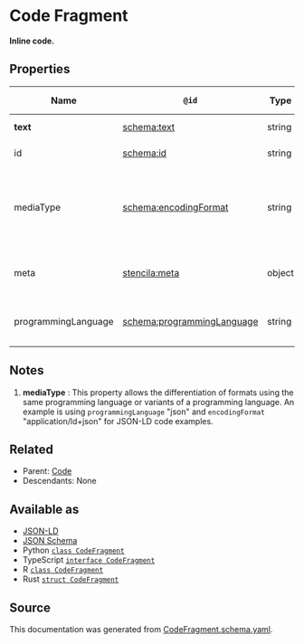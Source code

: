 # Code Fragment

**Inline code.**

## Properties

| Name                | `@id`                                                                | Type   | Description                                                                             | Inherited from      |
| ------------------- | -------------------------------------------------------------------- | ------ | --------------------------------------------------------------------------------------- | ------------------- |
| **text**            | [schema:text](https://schema.org/text)                               | string | The text of the code.                                                                   | [Code](Code.md)     |
| id                  | [schema:id](https://schema.org/id)                                   | string | The identifier for this item.                                                           | [Entity](Entity.md) |
| mediaType           | [schema:encodingFormat](https://schema.org/encodingFormat)           | string | Media type, typically expressed using a MIME format, of the code. See note [1](#notes). | [Code](Code.md)     |
| meta                | [stencila:meta](https://schema.stenci.la/meta.jsonld)                | object | Metadata associated with this item.                                                     | [Entity](Entity.md) |
| programmingLanguage | [schema:programmingLanguage](https://schema.org/programmingLanguage) | string | The programming language of the code.                                                   | [Code](Code.md)     |

## Notes

1. **mediaType** : This property allows the differentiation of formats using the same programming language or variants of a programming language. An example is using `programmingLanguage` "json" and `encodingFormat` "application/ld+json" for JSON-LD code examples.

## Related

- Parent: [Code](Code.md)
- Descendants: None

## Available as

- [JSON-LD](https://schema.stenci.la/CodeFragment.jsonld)
- [JSON Schema](https://schema.stenci.la/v1/CodeFragment.schema.json)
- Python [`class CodeFragment`](https://stencila.github.io/schema/python/docs/types.html#schema.types.CodeFragment)
- TypeScript [`interface CodeFragment`](https://stencila.github.io/schema/ts/docs/interfaces/codefragment.html)
- R [`class CodeFragment`](https://cran.r-project.org/web/packages/stencilaschema/stencilaschema.pdf)
- Rust [`struct CodeFragment`](https://docs.rs/stencila-schema/latest/stencila_schema/struct.CodeFragment.html)

## Source

This documentation was generated from [CodeFragment.schema.yaml](https://github.com/stencila/stencila/blob/master/schema/CodeFragment.schema.yaml).

